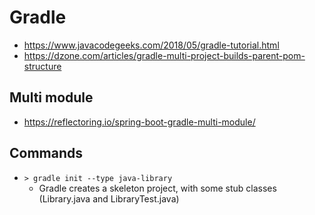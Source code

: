 # Gradle

- https://www.javacodegeeks.com/2018/05/gradle-tutorial.html
- https://dzone.com/articles/gradle-multi-project-builds-parent-pom-structure

## Multi module

- https://reflectoring.io/spring-boot-gradle-multi-module/

## Commands

- `> gradle init --type java-library`
  - Gradle creates a skeleton project, with some stub classes (Library.java and LibraryTest.java)
